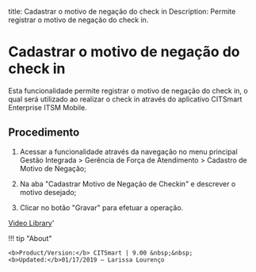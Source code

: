 title: Cadastrar o motivo de negação do check in
Description: Permite registrar o motivo de negação do check in.
# Cadastrar o motivo de negação do check in

Esta funcionalidade permite registrar o motivo de negação do check in, o qual será utilizado ao realizar o check in através do aplicativo CITSmart Enterprise ITSM Mobile.

Procedimento
------------

1.  Acessar a funcionalidade através da navegação no menu principal Gestão
    Integrada \> Gerência de Força de Atendimento \> Cadastro de Motivo de
    Negação;

2.  Na aba "Cadastrar Motivo de Negação de Checkin" e descrever o motivo
    desejado;

3.  Clicar no botão "Gravar" para efetuar a operação.

<i class='fa fa-youtube-play  fa-2x' style='color:#97ce17;vertical-align: middle;'> </i> [Video Library](https://www.youtube.com/playlist?list=PLB5qK2uzf2RNUc7XoNAAOyo3Ex5fKM2db)'

!!! tip "About"

    <b>Product/Version:</b> CITSmart | 9.00 &nbsp;&nbsp;
    <b>Updated:</b>01/17/2019 – Larissa Lourenço
